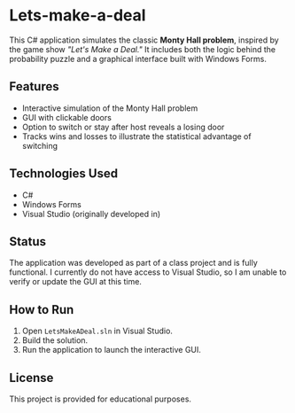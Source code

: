 # Lets-make-a-deal

This C# application simulates the classic **Monty Hall problem**, inspired by the game show *"Let's Make a Deal."* It includes both the logic behind the probability puzzle and a graphical interface built with Windows Forms.

## Features

- Interactive simulation of the Monty Hall problem
- GUI with clickable doors
- Option to switch or stay after host reveals a losing door
- Tracks wins and losses to illustrate the statistical advantage of switching

## Technologies Used

- C#
- Windows Forms
- Visual Studio (originally developed in)

## Status

The application was developed as part of a class project and is fully functional. I currently do not have access to Visual Studio, so I am unable to verify or update the GUI at this time.

## How to Run

1. Open `LetsMakeADeal.sln` in Visual Studio.
2. Build the solution.
3. Run the application to launch the interactive GUI.

## License

This project is provided for educational purposes.
